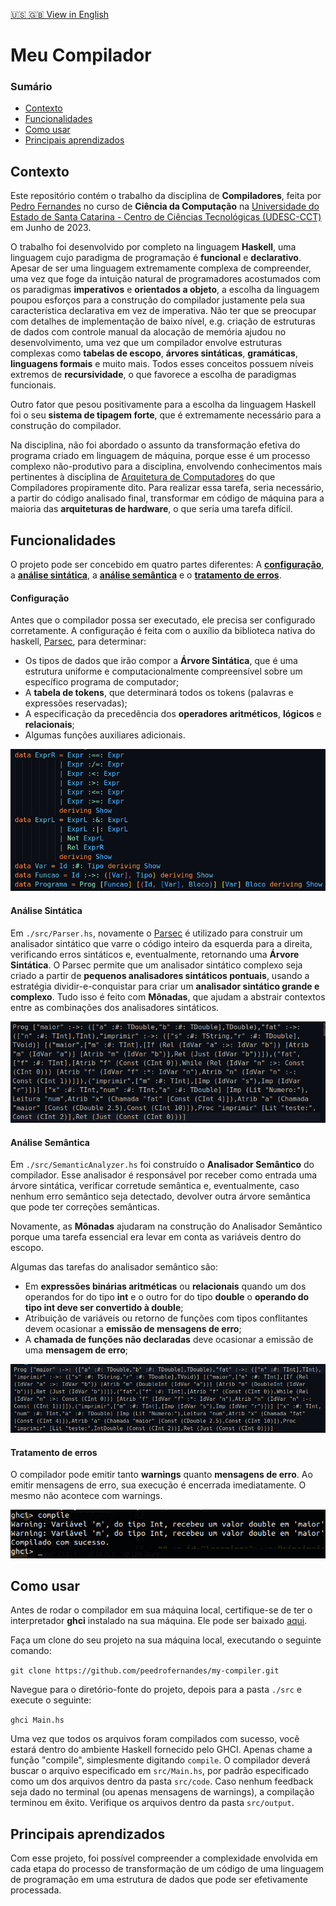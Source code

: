 [🇺🇸 🇬🇧 View in English](https://github.com/peedrofernandes/my-compiler/blob/main/README.md)

# Meu Compilador

### Sumário

- [Contexto](#context)
- [Funcionalidades](#features)
- [Como usar](#how-to-use)
- [Principais aprendizados](#learnings)

## <a id="context"></a>Contexto

Este repositório contém o trabalho da disciplina de **Compiladores**, feita por [Pedro Fernandes](https://github.com/peedrofernandes) no curso de **Ciência da Computação** na [Universidade do Estado de Santa Catarina - Centro de Ciências Tecnológicas (UDESC-CCT)](https://www.udesc.br/cct) em Junho de 2023.

O trabalho foi desenvolvido por completo na linguagem **Haskell**, uma linguagem cujo paradigma de programação é **funcional** e **declarativo**. Apesar de ser uma linguagem extremamente complexa de compreender, uma vez que foge da intuição natural de programadores acostumados com os paradigmas **imperativos** e **orientados a objeto**, a escolha da linguagem poupou esforços para a construção do compilador justamente pela sua característica declarativa em vez de imperativa. Não ter que se preocupar com detalhes de implementação de baixo nível, e.g. criação de estruturas de dados com controle manual da alocação de memória ajudou no desenvolvimento, uma vez que um compilador envolve estruturas complexas como **tabelas de escopo**, **árvores sintáticas**, **gramáticas**, **linguagens formais** e muito mais. Todos esses conceitos possuem níveis extremos de **recursividade**, o que favorece a escolha de paradigmas funcionais. 

Outro fator que pesou positivamente para a escolha da linguagem Haskell foi o seu **sistema de tipagem forte**, que é extremamente necessário para a construção do compilador.

Na disciplina, não foi abordado o assunto da transformação efetiva do programa criado em linguagem de máquina, porque esse é um processo complexo não-produtivo para a disciplina, envolvendo conhecimentos mais pertinentes à disciplina de [Arquitetura de Computadores](https://github.com/peedrofernandes/udesc-aoc) do que Compiladores propiramente dito. Para realizar essa tarefa, seria necessário, a partir do código analisado final, transformar em código de máquina para a maioria das **arquiteturas de hardware**, o que seria uma tarefa difícil. 

## <a id="features"></a>Funcionalidades

O projeto pode ser concebido em quatro partes diferentes: A [**configuração**](#config), a [**análise sintática**](#parser), a [**análise semântica**](#semantic-analysis) e o [**tratamento de erros**](#error-handling).

#### <a id="config"></a>Configuração

Antes que o compilador possa ser executado, ele precisa ser configurado corretamente. A configuração é feita com o auxílio da biblioteca nativa do haskell, [Parsec](https://hackage.haskell.org/package/parsec), para determinar:

- Os tipos de dados que irão compor a **Árvore Sintática**, que é uma estrutura uniforme e computacionalmente compreensível sobre um específico programa de computador;
- A **tabela de tokens**, que determinará todos os tokens (palavras e expressões reservadas);
- A especificação da precedência dos **operadores aritméticos**, **lógicos** e **relacionais**;
- Algumas funções auxiliares adicionais.

![Algumas propriedades do compilador](src/assets/props.png)

#### <a id="parser"></a> Análise Sintática

Em `./src/Parser.hs`, novamente o [Parsec](https://hackage.haskell.org/package/parsec) é utilizado para construir um analisador sintático que varre o código inteiro da esquerda para a direita, verificando erros sintáticos e, eventualmente, retornando uma **Árvore Sintática**. O Parsec permite que um analisador sintático complexo seja criado a partir de **pequenos analisadores sintáticos pontuais**, usando a estratégia dividir-e-conquistar para criar um **analisador sintático grande e complexo**. Tudo isso é feito com **Mônadas**, que ajudam a abstrair contextos entre as combinações dos analisadores sintáticos.

![Árvore sintática contendo o código analisado apenas sintaticamente](src/assets//parsed.png)

#### <a id="semantic-analysis"></a>Análise Semântica

Em `./src/SemanticAnalyzer.hs` foi construído o **Analisador Semântico** do compilador. Esse analisador é responsável por receber como entrada uma árvore sintática, verificar corretude semântica e, eventualmente, caso nenhum erro semântico seja detectado, devolver outra árvore semântica que pode ter correções semânticas.

Novamente, as **Mônadas** ajudaram na construção do Analisador Semântico porque uma tarefa essencial era levar em conta as variáveis dentro do escopo.

Algumas das tarefas do analisador semântico são:

- Em **expressões binárias aritméticas** ou **relacionais** quando um dos operandos for do tipo **int** e o outro for do tipo **double** o **operando do tipo int deve ser convertido à double**;
- Atribuição de variáveis ou retorno de funções com tipos conflitantes devem ocasionar a **emissão de mensagens de erro**;
- A **chamada de funções não declaradas** deve ocasionar a emissão de uma **mensagem de erro**;

![Árvore sintática analisada semanticamente](src/assets/semanticParsed.png)

#### <a id="error-handling"></a>Tratamento de erros

O compilador pode emitir tanto **warnings** quanto **mensagens de erro**. Ao emitir mensagens de erro, sua execução é encerrada imediatamente. O mesmo não acontece com warnings.

![Mensagem de warning durante a execução da análise semântica](src/assets/warnings.png)

## <a id="how-to-use"></a>Como usar

Antes de rodar o compilador em sua máquina local, certifique-se de ter o interpretador **ghci** instalado na sua máquina. Ele pode ser baixado [aqui](https://haskell.org/downloads).

Faça um clone do seu projeto na sua máquina local, executando o seguinte comando:

```git clone https://github.com/peedrofernandes/my-compiler.git```

Navegue para o diretório-fonte do projeto, depois para a pasta `./src` e execute o seguinte:

```ghci Main.hs```

Uma vez que todos os arquivos foram compilados com sucesso, você estará dentro do ambiente Haskell fornecido pelo GHCI. Apenas chame a função "compile", simplesmente digitando `compile`. O compilador deverá buscar o arquivo especificado em `src/Main.hs`, por padrão especificado como um dos arquivos dentro da pasta `src/code`. Caso nenhum feedback seja dado no terminal (ou apenas mensagens de warnings), a compilação terminou em êxito. Verifique os arquivos dentro da pasta `src/output`.

## <a id="learnings"></a>Principais aprendizados

Com esse projeto, foi possível compreender a complexidade envolvida em cada etapa do processo de transformação de um código de uma linguagem de programação em uma estrutura de dados que pode ser efetivamente processada.

